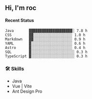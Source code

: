 ## Hi, I'm roc

<!--START_SECTION:waka-->
#### Recent Status

```text
Java       ▓▓▓▓▓▓▓▓▓▓▓▓▓▓▓▓▓▓▓▓░ 7.8 h
CSS        ▓▓░░░░░░░░░░░░░░░░░░ 1.0 h
Markdown   ▓▓░░░░░░░░░░░░░░░░░░ 0.9 h
YAML       ▓░░░░░░░░░░░░░░░░░░░ 0.6 h
Astro      ▓░░░░░░░░░░░░░░░░░░░ 0.4 h
SQL        ▓░░░░░░░░░░░░░░░░░░░░ 0.3 h
TypeScript ▓░░░░░░░░░░░░░░░░░░░░ 0.3 h
```
<!--END_SECTION:waka-->

### 🛠️ Skills
- Java
- Vue | Vite
- Ant Design Pro
